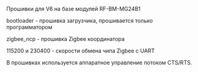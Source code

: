 Прошивки для V6 на базе модулей RF-BM-MG24B1

bootloader - прошивка загрузчика, прошивается только программатором

zigbee_ncp - прошивка Zigbee координатора 

115200 и 230400 - скорости обмена чипа Zigbee с UART

В прошивках используется аппаратное управление потоком CTS/RTS.
